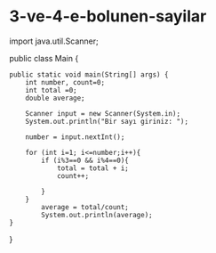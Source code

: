 # 3-ve-4-e-bolunen-sayilar

import java.util.Scanner;

public class Main {

    public static void main(String[] args) {
        int number, count=0;
        int total =0;
        double average;

        Scanner input = new Scanner(System.in);
        System.out.println("Bir sayı giriniz: ");

        number = input.nextInt();

        for (int i=1; i<=number;i++){
            if (i%3==0 && i%4==0){
                total = total + i;
                count++;

            }
        }
            average = total/count;
            System.out.println(average);
    }
}
